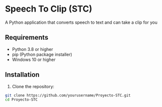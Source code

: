 # Speech To Clip (STC)

A Python application that converts speech to text and can take a clip for you

## Requirements

- Python 3.8 or higher
- pip (Python package installer)
- Windows 10 or higher

## Installation

1. Clone the repository:
```bash
git clone https://github.com/yourusername/Proyecto-STC.git
cd Proyecto-STC

